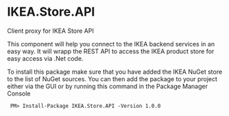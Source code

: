 # IKEA.Store.API
Client proxy for IKEA Store API

This component will help you connect to the IKEA backend services in an easy way. It will wrapp the REST API to access the IKEA product store for easy access via .Net code. 

To install this package make sure that you have added the IKEA NuGet store to the list of NuGet sources. You can then add the package to your project either via the GUI or by running this command in the Package Manager Console  
    
     PM> Install-Package IKEA.Store.API -Version 1.0.0  
